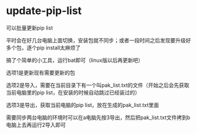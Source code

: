 # update-pip-list
可以批量更新pip list



平时会在好几台电脑上面切换，安装包就不同步；或者一段时间之后发现要升级好多个包，逐个pip install太麻烦了

搞了个简单的小工具，运行bat即可（linux版以后再更新吧）



选项1是更新现有需要更新的包

选项2是导入，需要在当前目录下有一个叫pak_list.txt的文件（开始之后会先获取当前电脑里的pip list，在安装的时候自动跳过已经装过的）

选项3是导出，获取当前电脑的pip list，放在生成的pak_list.txt里面



需要同步两台电脑的环境时可以在a电脑先按3导出，然后把pak_list.txt文件拷到b电脑上去再运行2导入即可

